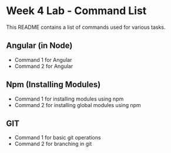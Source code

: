 # Week 4 Lab - Command List

This README contains a list of commands used for various tasks.

## Angular (in Node)
- Command 1 for Angular
- Command 2 for Angular

## Npm (Installing Modules)
- Command 1 for installing modules using npm
- Command 2 for installing global modules using npm

## GIT
- Command 1 for basic git operations
- Command 2 for branching in git

